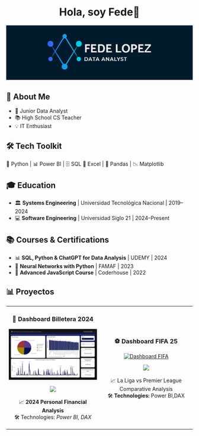 <div align="center">
<h1 align="center">Hola, soy Fede👋</h1>
</div>

<p align="center">
  <img src="banner.png">
</p>

<div class="emoji-section">
        <h2>🌟 About Me</h2>
        <ul>
            <li class="highlight">🚀 Junior Data Analyst 
            <li class="highlight">📚 High School CS Teacher 
            <li class="highlight">💡 IT Enthusiast 
        </ul>
    </div>
   <div class="emoji-section" style="margin-top: 30px;">
    <h2>🛠️ Tech Toolkit</h2>
    <p>
        🐍 Python | 📊 Power BI | 🗄️ SQL  📑 Excel | 🐼 Pandas | 📉 Matplotlib
    </p>
</div>

<div class="emoji-section">
    <h2>🎓 Education</h2>
    <ul>
        <li>🏛️ <strong>Systems Engineering</strong> | Universidad Tecnológica Nacional | 2019–2024</li>
        <li>💻 <strong>Software Engineering</strong> | Universidad Siglo 21 | 2024–Present</li>
    </ul>
</div>

<div class="emoji-section" style="margin-top: 30px;">
    <h2>📚 Courses & Certifications</h2>
    <ul>
        <li>📊 <strong>SQL, Python & ChatGPT for Data Analysis</strong> | UDEMY | 2024</li>
        <li>🧠 <strong>Neural Networks with Python</strong> | FAMAF | 2023</li>
        <li>🚀 <strong>Advanced JavaScript Course</strong> | Coderhouse | 2022</li>
    </ul>
</div>


## 📊 Proyectos 
<table>
<td width="50%">
<h3 align="center">💸 Dashboard Billetera 2024</h3>
<div align="center">
<a href="https://github.com/Fede1808/Dashboard_Billetera2024" target="_blank">
<!-- URL DIRECTA (ejemplo) -->
<img src="Ejercicio Billetera 2024.jpg" width="400" alt="Dashboard Presupuesto">
</a>
<p>
<a href="https://github.com/Fede1808/Dashboard_Billetera2024" target="_blank">
<img src="https://img.shields.io/badge/CÓDIGO-80ffaa?style=for-the-badge&logo=github&logoColor=black">
</a>
<p>📈 <strong>2024 Personal Financial Analysis</strong><br>
🛠️ Technologies: <em>Power BI, DAX</em><br>
</div>                                                                                      
</td>

<td width="50%">
<h3 align="center">⚽ Dashboard FIFA 25</h3>
<div align="center">                                       
<a href="https://github.com/Fede1808/Dashboard_FIFA25"_blank">
<!-- Reemplaza con TU URL de Imgur -->
<img src="Dashboard FIFA 25-imágenes-0.jpg" width="400" alt="Dashboard FIFA">
</a>
<p>
<a href="https://github.com/Fede1808/Dashboard_FIFA25" target="_blank">
<img src="https://img.shields.io/badge/CÓDIGO-ff9?style=for-the-badge&logo=github&logoColor=black">
</a>
</p>
<p>📈 La Liga vs Premier League Comparative Analysis<br>
🛠️ <strong>Technologies:</strong> Power BI,DAX <br>
</div>                                                             
</td>
</tr>
</table>
